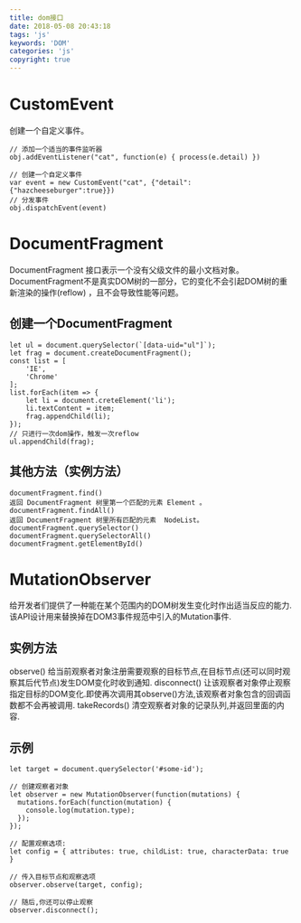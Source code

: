 ```yaml
---
title: dom接口
date: 2018-05-08 20:43:18
tags: 'js'
keywords: 'DOM'
categories: 'js'
copyright: true
---
```

#	CustomEvent
创建一个自定义事件。
```
// 添加一个适当的事件监听器
obj.addEventListener("cat", function(e) { process(e.detail) })

// 创建一个自定义事件
var event = new CustomEvent("cat", {"detail":{"hazcheeseburger":true}})
// 分发事件
obj.dispatchEvent(event)
```

#	DocumentFragment
DocumentFragment 接口表示一个没有父级文件的最小文档对象。
DocumentFragment不是真实DOM树的一部分，它的变化不会引起DOM树的重新渲染的操作(reflow) ，且不会导致性能等问题。
##	创建一个DocumentFragment
```
let ul = document.querySelector(`[data-uid="ul"]`);
let frag = document.createDocumentFragment();
const list = [
	'IE',
	'Chrome'
];
list.forEach(item => {
	let li = document.creteElement('li');
	li.textContent = item;
	frag.appendChild(li);
});
// 只进行一次dom操作，触发一次reflow
ul.appendChild(frag);
```	
##	其他方法（实例方法）
```
documentFragment.find() 
返回 DocumentFragment 树里第一个匹配的元素 Element 。
documentFragment.findAll() 
返回 DocumentFragment 树里所有匹配的元素  NodeList。
documentFragment.querySelector()
documentFragment.querySelectorAll()
documentFragment.getElementById()
```
#	MutationObserver
给开发者们提供了一种能在某个范围内的DOM树发生变化时作出适当反应的能力.该API设计用来替换掉在DOM3事件规范中引入的Mutation事件.
##	实例方法
observe()
给当前观察者对象注册需要观察的目标节点,在目标节点(还可以同时观察其后代节点)发生DOM变化时收到通知.
disconnect()
让该观察者对象停止观察指定目标的DOM变化.即使再次调用其observe()方法,该观察者对象包含的回调函数都不会再被调用.
takeRecords()
清空观察者对象的记录队列,并返回里面的内容.
##	示例
```
let target = document.querySelector('#some-id');

// 创建观察者对象
let observer = new MutationObserver(function(mutations) {
  mutations.forEach(function(mutation) {
    console.log(mutation.type);
  });    
});

// 配置观察选项:
let config = { attributes: true, childList: true, characterData: true }
 
// 传入目标节点和观察选项
observer.observe(target, config);
 
// 随后,你还可以停止观察
observer.disconnect();
```
























































